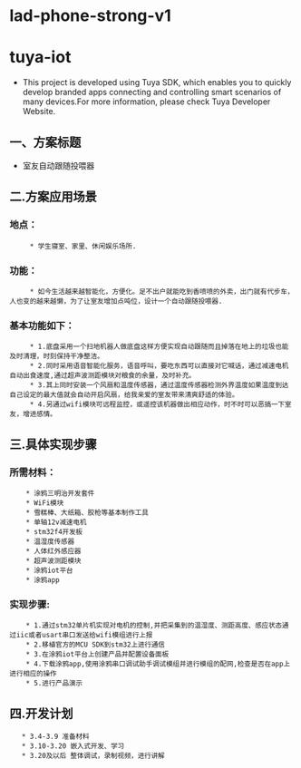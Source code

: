 # lad-phone-strong-v1
tuya-iot
==
 * This project is developed using Tuya SDK, which enables you to quickly develop branded apps connecting and controlling smart scenarios of many devices.For more information, please check Tuya Developer Website.
 
 一、方案标题
------
* 室友自动跟随投喂器

二.方案应用场景
------
### 地点：
         * 学生寝室、家里、休闲娱乐场所.

### 功能：
         * 如今生活越来越智能化，方便化。足不出户就能吃到香喷喷的外卖，出门就有代步车，人也变的越来越懒，为了让室友增加点吨位，设计一个自动跟随投喂器.

### 基本功能如下：
         * 1.底盘采用一个扫地机器人做底盘这样方便实现自动跟随而且掉落在地上的垃圾也能及时清理，时刻保持干净整洁。
         * 2.同时采用语音智能化服务，语音呼叫，要吃东西可以直接对它喊话，通过减速电机自动出食速度,通过超声波测距模块对粮食的余量，及时补充。
         * 3.其上同时安装一个风扇和温度传感器，通过温度传感器检测外界温度如果温度到达自己设定的最大值就会自动开启风扇，给我亲爱的室友带来清爽舒适的体验。
         * 4.另通过wifi模块可远程监控，或遥控该机器做出相应动作，时不时可以恶搞一下室友，增进感情。
三.具体实现步骤
------
### 所需材料：
        * 涂鸦三明治开发套件
        * WiFi模块
        * 雪糕棒、大纸箱、胶枪等基本制作工具
        * 单轴12v减速电机
        * stm32f4开发板
        * 温湿度传感器
        * 人体红外感应器
        * 超声波测距模块
        * 涂鸦iot平台
        * 涂鸦app
###  实现步骤:  
        * 1.通过stm32单片机实现对电机的控制,并把采集到的温湿度、测距高度、感应状态通过iic或者usart串口发送给wifi模组进行上报
        * 2.移植官方的MCU SDK到stm32上进行通信
        * 3.在涂鸦iot平台上创建产品并配置设备面板
        * 4.下载涂鸦app,使用涂鸦串口调试助手调试模组并进行模组的配网,检查是否在app上进行相应的操作
        * 5.进行产品演示
四.开发计划
-----
       * 3.4-3.9 准备材料
       * 3.10-3.20 嵌入式开发、学习
       * 3.20及以后 整体调试，录制视频，进行讲解
